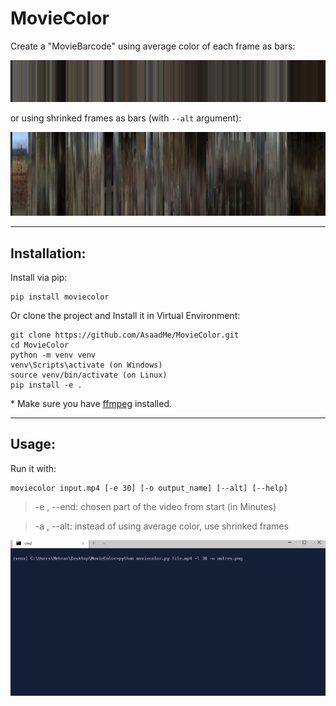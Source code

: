 # MovieColor

Create a "MovieBarcode" using average color of each frame as bars:

![image of test output](https://raw.githubusercontent.com/AsaadMe/MovieColor/master/doc/outresult.png)

or using shrinked frames as bars (with `--alt` argument):

![image of test output2](https://raw.githubusercontent.com/AsaadMe/MovieColor/master/doc/outresult2.jpg)

------------------
## Installation:

Install via pip:
```
pip install moviecolor
```
Or clone the project and Install it in Virtual Environment:
```
git clone https://github.com/AsaadMe/MovieColor.git
cd MovieColor
python -m venv venv
venv\Scripts\activate (on Windows)
source venv/bin/activate (on Linux)
pip install -e .
```

\* Make sure you have [ffmpeg](https://www.ffmpeg.org/) installed.

----------------
## Usage:

Run it with:
```
moviecolor input.mp4 [-e 30] [-o output_name] [--alt] [--help]
```
>-e , --end: chosen part of the video from start (in Minutes)

>-a , --alt: instead of using average color, use shrinked frames


![Usage](https://raw.githubusercontent.com/AsaadMe/MovieColor/master/doc/usage.gif)